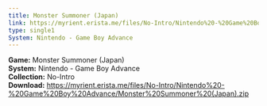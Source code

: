 ```yaml
---
title: Monster Summoner (Japan)
link: https://myrient.erista.me/files/No-Intro/Nintendo%20-%20Game%20Boy%20Advance/Monster%20Summoner%20(Japan).zip
type: single1
System: Nintendo - Game Boy Advance
---
```

<b>Game:</b> Monster Summoner (Japan)<br>
<b>System:</b> Nintendo - Game Boy Advance<br>
<b>Collection:</b> No-Intro<br>
<b>Download:</b> https://myrient.erista.me/files/No-Intro/Nintendo%20-%20Game%20Boy%20Advance/Monster%20Summoner%20(Japan).zip